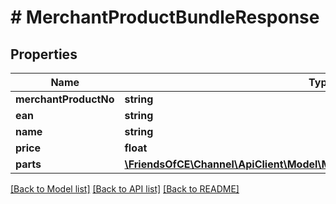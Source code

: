 # # MerchantProductBundleResponse

## Properties

Name | Type | Description | Notes
------------ | ------------- | ------------- | -------------
**merchantProductNo** | **string** |  | [optional]
**ean** | **string** |  | [optional]
**name** | **string** |  | [optional]
**price** | **float** |  | [optional]
**parts** | [**\FriendsOfCE\Channel\ApiClient\Model\MerchantProductBundlePartResponse[]**](MerchantProductBundlePartResponse.md) |  | [optional]

[[Back to Model list]](../../README.md#models) [[Back to API list]](../../README.md#endpoints) [[Back to README]](../../README.md)

